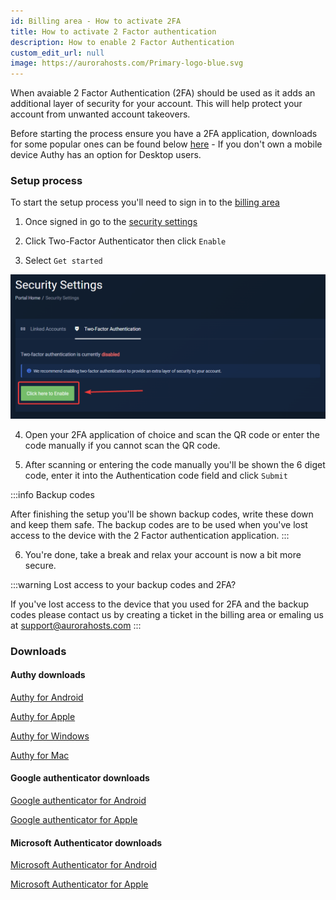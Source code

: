 ```yaml
---
id: Billing area - How to activate 2FA 
title: How to activate 2 Factor authentication
description: How to enable 2 Factor Authentication
custom_edit_url: null
image: https://aurorahosts.com/Primary-logo-blue.svg
---
```


When avaiable 2 Factor Authentication (2FA) should be used as it adds an additional layer of security for your account. This will help protect your account from unwanted account takeovers.

Before starting the process ensure you have a 2FA application, downloads for some popular ones can be found below [here](#downloads) - If you don't own a mobile device Authy has an option for Desktop users.

### Setup process

To start the setup process you'll need to sign in to the [billing area](https://billing.aurorahosts.com)

1. Once signed in go to the [security settings](https://billing.aurorahosts.com/index.php/user/security)

2. Click Two-Factor Authenticator then click `Enable`

3. Select `Get started`

![Getting started](../../images/Billing/Enable_2FA/1_securitypage.png)

4. Open your 2FA application of choice and scan the QR code or enter the code manually if you cannot scan the QR code.

5. After scanning or entering the code manually you'll be shown the 6 diget code, enter it into the Authentication code field and click `Submit`

:::info Backup codes

After finishing the setup you'll be shown backup codes, write these down and keep them safe. The backup codes are to be used when you've lost access to the device with the 2 Factor authentication application.
:::

6. You're done, take a break and relax your account is now a bit more secure.

:::warning Lost access to your backup codes and 2FA?

If you've lost access to the device that you used for 2FA and the backup codes please contact us by creating a ticket in the billing area or emaling us at [support@aurorahosts.com](mailto:support@aurorahosts.com)
:::




### Downloads

#### Authy downloads

[Authy for Android](https://play.google.com/store/apps/details?id=com.authy.authy&hl=en_CA&gl=US)

[Authy for Apple](https://apps.apple.com/us/app/twilio-authy/id494168017)

[Authy for Windows](https://electron.authy.com/download?channel=stable&arch=x64&platform=win32&version=latest&product=authy)

[Authy for Mac](https://electron.authy.com/download?channel=stable&arch=x64&platform=darwin&version=latest&product=authy)

#### Google authenticator downloads
[Google authenticator for Android](https://play.google.com/store/apps/details?id=com.google.android.apps.authenticator2&hl=en_CA&gl=US)

[Google authenticator for Apple](https://apps.apple.com/ca/app/google-authenticator/id388497605)

#### Microsoft Authenticator downloads

[Microsoft Authenticator for Android](https://play.google.com/store/apps/details?id=com.azure.authenticator&hl=en_CA&gl=US)

[Microsoft Authenticator for Apple](https://apps.apple.com/ca/app/microsoft-authenticator/id983156458)